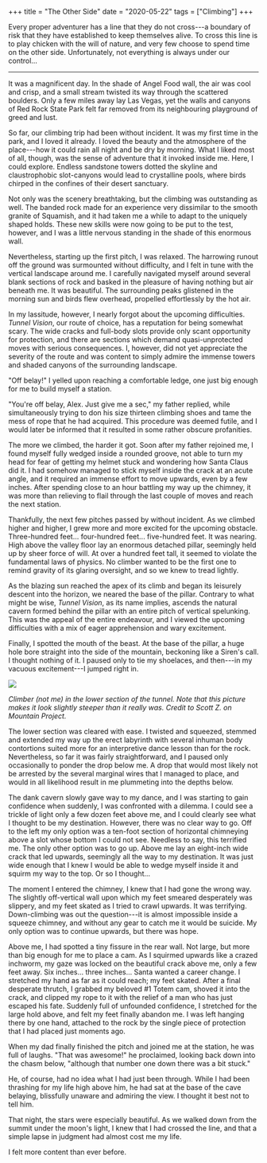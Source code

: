 
+++
title = "The Other Side"
date = "2020-05-22"
tags = ["Climbing"]
+++

Every proper adventurer has a line that they do not cross---a boundary of risk that they have established to keep themselves alive. To cross this line is to play chicken with the will of nature, and very few choose to spend time on the other side. Unfortunately, not everything is always under our control…

<!--more-->
--- 

It was a magnificent day. In the shade of Angel Food wall, the air was cool and crisp, and a small stream twisted its way through the scattered boulders. Only a few miles away lay Las Vegas, yet the walls and canyons of Red Rock State Park felt far removed from its neighbouring playground of greed and lust.

So far, our climbing trip had been without incident. It was my first time in the park, and I loved it already. I loved the beauty and the atmosphere of the place---how it could rain all night and be dry by morning. What I liked most of all, though, was the sense of adventure that it invoked inside me. Here, I could explore. Endless sandstone towers dotted the skyline and claustrophobic slot-canyons would lead to crystalline pools, where birds chirped in the confines of their desert sanctuary.

Not only was the scenery breathtaking, but the climbing was outstanding as well. The banded rock made for an experience very dissimilar to the smooth granite of Squamish, and it had taken me a while to adapt to the uniquely shaped holds. These new skills were now going to be put to the test, however, and I was a little nervous standing in the shade of this enormous wall.

Nevertheless, starting up the first pitch, I was relaxed. The harrowing runout off the ground was surmounted without difficulty, and I felt in tune with the vertical landscape around me. I carefully navigated myself around several blank sections of rock and basked in the pleasure of having nothing but air beneath me. It was beautiful. The surrounding peaks glistened in the morning sun and birds flew overhead, propelled effortlessly by the hot air.

In my lassitude, however, I nearly forgot about the upcoming difficulties. *Tunnel Vision*, our route of choice, has a reputation for being somewhat scary. The wide cracks and full-body slots provide only scant opportunity for protection, and there are sections which demand quasi-unprotected moves with serious consequences. I, however, did not yet appreciate the severity of the route and was content to simply admire the immense towers and shaded canyons of the surrounding landscape.

"Off belay!" I yelled upon reaching a comfortable ledge, one just big enough for me to build myself a station.

"You're off belay, Alex. Just give me a sec," my father replied, while simultaneously trying to don his size thirteen climbing shoes and tame the mess of rope that he had acquired. This procedure was deemed futile, and I would later be informed that it resulted in some rather obscure profanities.

The more we climbed, the harder it got. Soon after my father rejoined me, I found myself fully wedged inside a rounded groove, not able to turn my head for fear of getting my helmet stuck and wondering how Santa Claus did it. I had somehow managed to stick myself inside the crack at an acute angle, and it required an immense effort to move upwards, even by a few inches. After spending close to an hour battling my way up the chimney, it was more than relieving to flail through the last couple of moves and reach the next station.

Thankfully, the next few pitches passed by without incident. As we climbed higher and higher, I grew more and more excited for the upcoming obstacle. Three-hundred feet... four-hundred feet... five-hundred feet. It was nearing. High above the valley floor lay an enormous detached pillar, seemingly held up by sheer force of will. At over a hundred feet tall, it seemed to violate the fundamental laws of physics. No climber wanted to be the first one to remind gravity of its glaring oversight, and so we knew to tread lightly. 

As the blazing sun reached the apex of its climb and began its leisurely descent into the horizon, we neared the base of the pillar. Contrary to what might be wise, *Tunnel Vision*, as its name implies, ascends the natural cavern formed behind the pillar with an entire pitch of vertical spelunking. This was the appeal of the entire endeavour, and I viewed the upcoming difficulties with a mix of eager apprehension and wary excitement.

Finally, I spotted the mouth of the beast. At the base of the pillar, a huge hole bore straight into the side of the mountain, beckoning like a Siren's call. I thought nothing of it. I paused only to tie my shoelaces, and then---in my vacuous excitement---I jumped right in.

![](https://cdn2.apstatic.com/photos/climb/106423184_large_1494107407.jpg)

*Climber (not me) in the lower section of the tunnel. Note that this picture makes it look slightly steeper than it really was. Credit to Scott Z. on Mountain Project.*

The lower section was cleared with ease. I twisted and squeezed, stemmed and extended my way up the erect labyrinth with several inhuman body contortions suited more for an interpretive dance lesson than for the rock. Nevertheless, so far it was fairly straightforward, and I paused only occasionally to ponder the drop below me. A drop that would most likely not be arrested by the several marginal wires that I managed to place, and would in all likelihood result in me plummeting into the depths below.

The dank cavern slowly gave way to my dance, and I was starting to gain confidence when suddenly, I was confronted with a dilemma. I could see a trickle of light only a few dozen feet above me, and I could clearly see what I thought to be my destination. However, there was no clear way to go. Off to the left my only option was a ten-foot section of horizontal chimneying above a slot whose bottom I could not see. Needless to say, this terrified me. The only other option was to go up. Above me lay an eight-inch wide crack that led upwards, seemingly all the way to my destination. It was just wide enough that I knew I would be able to wedge myself inside it and squirm my way to the top. Or so I thought...

The moment I entered the chimney, I knew that I had gone the wrong way. The slightly off-vertical wall upon which my feet smeared desperately was slippery, and my feet skated as I tried to crawl upwards. It was terrifying. Down-climbing was out the question---it is almost impossible inside a squeeze chimney, and without any gear to catch me it would be suicide. My only option was to continue upwards, but there was hope.

Above me, I had spotted a tiny fissure in the rear wall. Not large, but more than big enough for me to place a cam. As I squirmed upwards like a crazed inchworm, my gaze was locked on the beautiful crack above me, only a few feet away. Six inches... three inches... Santa wanted a career change. I stretched my hand as far as it could reach; my feet skated. After a final desperate thrutch, I grabbed my beloved #1 Totem cam, shoved it into the crack, and clipped my rope to it with the relief of a man who has just escaped his fate. Suddenly full of unfounded confidence, I stretched for the large hold above, and felt my feet finally abandon me. I was left hanging there by one hand, attached to the rock by the single piece of protection that I had placed just moments ago.

When my dad finally finished the pitch and joined me at the station, he was full of laughs. "That was awesome!" he proclaimed, looking back down into the chasm below, "although that number one down there was a bit stuck."

He, of course, had no idea what I had just been through. While I had been thrashing for my life high above him, he had sat at the base of the cave belaying, blissfully unaware and admiring the view. I thought it best not to tell him.

That night, the stars were especially beautiful. As we walked down from the summit under the moon's light, I knew that I had crossed the line, and that a simple lapse in judgment had almost cost me my life.

I felt more content than ever before.
